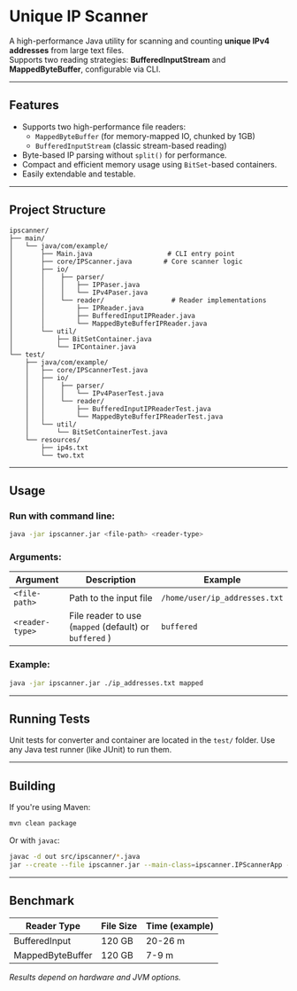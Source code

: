 # Unique IP Scanner

A high-performance Java utility for scanning and counting **unique IPv4 addresses** from large text files.  
Supports two reading strategies: **BufferedInputStream** and **MappedByteBuffer**, configurable via CLI.

---

## Features

- Supports two high-performance file readers:
    - `MappedByteBuffer` (for memory-mapped IO, chunked by 1GB)
    - `BufferedInputStream` (classic stream-based reading)
- Byte-based IP parsing without `split()` for performance.
- Compact and efficient memory usage using `BitSet`-based containers.
- Easily extendable and testable.

---

## Project Structure

```
ipscanner/
├── main/
│   └── java/com/example/
│       ├── Main.java                   # CLI entry point
│       ├── core/IPScanner.java        # Core scanner logic
│       ├── io/
│       │    ├── parser/
│       │    │   ├── IPPaser.java
│       │    │   └── IPv4Paser.java
│       │    └── reader/                 # Reader implementations
│       │        ├── IPReader.java
│       │        ├── BufferedInputIPReader.java
│       │        └── MappedByteBufferIPReader.java
│       └── util/
│           ├── BitSetContainer.java
│           └── IPContainer.java
└── test/
    ├── java/com/example/
    │   ├── core/IPScannerTest.java        
    │   ├── io/
    │   │    ├── parser/
    │   │    │   └── IPv4PaserTest.java
    │   │    └── reader/                
    │   │        ├── BufferedInputIPReaderTest.java
    │   │        └── MappedByteBufferIPReaderTest.java
    │   └── util/
    │       └── BitSetContainerTest.java
    └── resources/
        ├── ip4s.txt
        └── two.txt
```

---

##  Usage

### Run with command line:

```bash
java -jar ipscanner.jar <file-path> <reader-type>
```

### Arguments:

| Argument     | Description                                            | Example                         |
|--------------|--------------------------------------------------------|---------------------------------|
| `<file-path>`| Path to the input file                                 | `/home/user/ip_addresses.txt`  |
| `<reader-type>` | File reader to use (`mapped` (default) or `buffered` ) | `buffered`                        |

### Example:

```bash
java -jar ipscanner.jar ./ip_addresses.txt mapped
```

---

## Running Tests

Unit tests for converter and container are located in the `test/` folder. Use any Java test runner (like JUnit) to run them.

---

## Building

If you're using Maven:

```bash
mvn clean package
```

Or with `javac`:

```bash
javac -d out src/ipscanner/*.java
jar --create --file ipscanner.jar --main-class=ipscanner.IPScannerApp -C out .
```

---

## Benchmark

| Reader Type     | File Size | Time (example) |
|------------------|-----------|----------------|
| BufferedInput    | 120 GB    | 20-26 m        |
| MappedByteBuffer | 120 GB    | 7-9 m          |

*Results depend on hardware and JVM options.*



